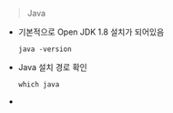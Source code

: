 > Java
- 기본적으로 Open JDK 1.8 설치가 되어있음
  ```
  java -version
  ```
- Java 설치 경로 확인
  ```
  which java
  ```
- 
